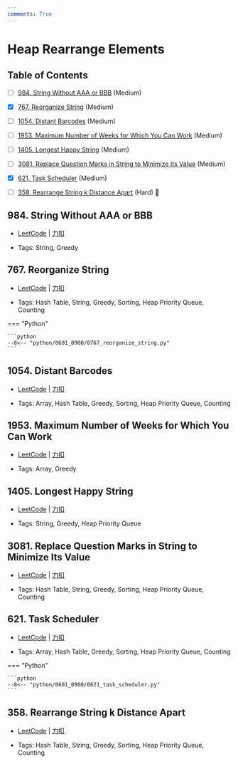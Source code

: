 ```yaml
---
comments: True
---
```


# Heap Rearrange Elements

## Table of Contents

- [ ] [984. String Without AAA or BBB](#984-string-without-aaa-or-bbb) (Medium)
- [x] [767. Reorganize String](#767-reorganize-string) (Medium)
- [ ] [1054. Distant Barcodes](#1054-distant-barcodes) (Medium)
- [ ] [1953. Maximum Number of Weeks for Which You Can Work](#1953-maximum-number-of-weeks-for-which-you-can-work) (Medium)
- [ ] [1405. Longest Happy String](#1405-longest-happy-string) (Medium)
- [ ] [3081. Replace Question Marks in String to Minimize Its Value](#3081-replace-question-marks-in-string-to-minimize-its-value) (Medium)
- [x] [621. Task Scheduler](#621-task-scheduler) (Medium)
- [ ] [358. Rearrange String k Distance Apart](#358-rearrange-string-k-distance-apart) (Hard) 👑


## 984. String Without AAA or BBB

-    [LeetCode](https://leetcode.com/problems/string-without-aaa-or-bbb/) | [力扣](https://leetcode.cn/problems/string-without-aaa-or-bbb/)

-   Tags: String, Greedy



## 767. Reorganize String

-    [LeetCode](https://leetcode.com/problems/reorganize-string/) | [力扣](https://leetcode.cn/problems/reorganize-string/)

-   Tags: Hash Table, String, Greedy, Sorting, Heap Priority Queue, Counting

=== "Python"

    ```python
    --8<-- "python/0601_0900/0767_reorganize_string.py"
    ```



## 1054. Distant Barcodes

-    [LeetCode](https://leetcode.com/problems/distant-barcodes/) | [力扣](https://leetcode.cn/problems/distant-barcodes/)

-   Tags: Array, Hash Table, Greedy, Sorting, Heap Priority Queue, Counting



## 1953. Maximum Number of Weeks for Which You Can Work

-    [LeetCode](https://leetcode.com/problems/maximum-number-of-weeks-for-which-you-can-work/) | [力扣](https://leetcode.cn/problems/maximum-number-of-weeks-for-which-you-can-work/)

-   Tags: Array, Greedy



## 1405. Longest Happy String

-    [LeetCode](https://leetcode.com/problems/longest-happy-string/) | [力扣](https://leetcode.cn/problems/longest-happy-string/)

-   Tags: String, Greedy, Heap Priority Queue



## 3081. Replace Question Marks in String to Minimize Its Value

-    [LeetCode](https://leetcode.com/problems/replace-question-marks-in-string-to-minimize-its-value/) | [力扣](https://leetcode.cn/problems/replace-question-marks-in-string-to-minimize-its-value/)

-   Tags: Hash Table, String, Greedy, Sorting, Heap Priority Queue, Counting



## 621. Task Scheduler

-    [LeetCode](https://leetcode.com/problems/task-scheduler/) | [力扣](https://leetcode.cn/problems/task-scheduler/)

-   Tags: Array, Hash Table, Greedy, Sorting, Heap Priority Queue, Counting

=== "Python"

    ```python
    --8<-- "python/0601_0900/0621_task_scheduler.py"
    ```



## 358. Rearrange String k Distance Apart

-    [LeetCode](https://leetcode.com/problems/rearrange-string-k-distance-apart/) | [力扣](https://leetcode.cn/problems/rearrange-string-k-distance-apart/)

-   Tags: Hash Table, String, Greedy, Sorting, Heap Priority Queue, Counting



